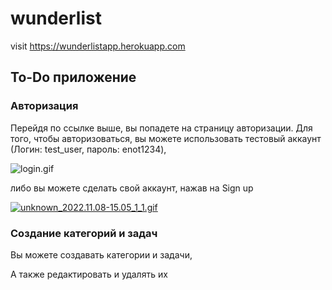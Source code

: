 # wunderlist
visit https://wunderlistapp.herokuapp.com

## To-Do приложение
### Авторизация
Перейдя по ссылке выше, вы попадете на страницу авторизации.
Для того, чтобы авторизоваться, вы можете использовать тестовый аккаунт (Логин: test_user, пароль: enot1234),

![login.gif](https://s1.gifyu.com/images/login.gif)


либо вы можете сделать свой аккаунт, нажав на Sign up

[![unknown_2022.11.08-15.05_1_1.gif](https://s4.gifyu.com/images/unknown_2022.11.08-15.05_1_1.gif)](https://gifyu.com/image/SE0me)


### Создание категорий и задач

Вы можете создавать категории и задачи,


А также редактировать и удалять их







